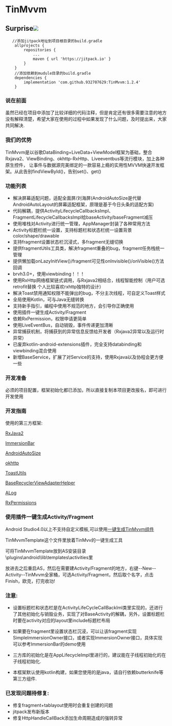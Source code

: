# TinMvvm #

## Surprise[![](https://jitpack.io/v/932707629/TinMvvm.svg)](https://jitpack.io/#932707629/TinMvvm)
```
   //添加jitpack地址到项目根目录的build.gradle
    allprojects {
		repositories {
			...
			maven { url 'https://jitpack.io' }
		}
	}
    //添加依赖到mudule目录的build.gradle
	dependencies {
    	implementation 'com.github.932707629:TinMvvm:1.2.4'
    }
```

### 说在前面 ###
虽然已经在项目中添加了比较详细的代码注释，但是肯定还有很多需要注意的地方没有解释清楚，希望大家在使用的过程中如果发现了什么问题，及时提出来，大家共同解决.

### 我们的优势 ###
TinMvvm是以谷歌DataBinding+LiveData+ViewModel框架为基础，整合Rxjava2、ViewBinding、okhttp-RxHttp、Liveeventbus等流行模块，加上各种原生控件，
让事件与数据源完美绑定的一款容易上瘾的实用性MVVM快速开发框架。从此告别findViewById()，告别set()、get()

### 功能列表 ###

- 解决屏幕适配问题，适配全面屏/刘海屏(AndroidAutoSize是代替AndroidAutoLayout的屏幕适配框架，原理是基于今日头条的适配方案)
- 代码解耦，提供ActivityLifecycleCallbacksImpl、FragmentLifecycleCallbacksImpl给baseActivity/baseFragment减压
- 使用堆栈对Activity进行统一管理，AppManager封装了各种常用方法
- Activity标题栏统一设置，支持标题栏和状态栏统一设置背景color/shape/drawable
- 支持fragment设置状态栏沉浸式，多fragment无缝切换
- 提供fragmentUtils工具类，解决fragment重叠的bug，fragment任务栈统一管理
- 提供懒加载onLazyInitView()/fragment可见性onInvisible()/onVisible()方法回调
- brvh3.0+，使用viewbinding！！！
- 使用RxHttp网络框架链式调用，与Rxjava2相结合，线程智能控制（用户可选retrofit替换 个人比较喜欢rxhttp独特的设计）
- 解决Toast禁用通知权限不能弹出的bug，不分主次线程，可自定义Toast样式
- 全局使用Kotlin，可与Java无缝转换
- 支持新手指引，编程中使用不规范的地方，会引导你正确使用
- 使用插件一键生成Activity/Fragment
- 依赖RxPermission，权限申请更简单
- 使用LiveEventBus，自动销毁，事件传递更加清晰
- 异常捕获机制，将捕获到的异常信息反馈给开发者（Rxjava2异常以及运行时异常）
- 已废弃kotlin-android-extensions插件，完全支持databinding和viewbinding混合使用
- 新增BaseService，扩展了对Service的支持，使用Rxjava以及协程会更方便一些

### 开发准备 ###

必须的项目配置，框架初始化都已添加，所以直接复制本项目更改报名，即可进行开发使用

### 开发指南 ###

使用的第三方框架:

[RxJava2](https://github.com/ReactiveX/RxJava "RxJava2")

[ImmersionBar](https://github.com/gyf-dev/ImmersionBar "ImmersionBar")

[AndroidAutoSize](https://github.com/JessYanCoding/AndroidAutoSize)

[okhttp](https://github.com/square/okhttp "okhttp")

[ToastUtils](https://github.com/getActivity/ToastUtils "ToastUtils")

[BaseRecyclerViewAdapterHelper](https://github.com/CymChad/BaseRecyclerViewAdapterHelper "BaseRecyclerViewAdapterHelper")

[ALog](https://github.com/Blankj/ALog "ALog")

[RxPermissions](https://github.com/tbruyelle/RxPermissions "RxPermissions")


### 使用插件一键生成Activity/Fragment ###

Android Studio4.0以上不支持自定义模板,可以使用[一键生成TinMvvm组件](https://github.com/932707629/tin-mvvm-template)

TinMvvmTemplate这个文件里放着TinMvv的一键生成工具

可将TinMvvmTemplate放到AS安装目录\plugins\android\lib\templates\activities里

放进去之后重启AS，然后在需要建Activity/Fragment的地方，右键--New--Activity--TinMvvm全家桶，可选Activity/Fragment，然后取个名字，点击Finish，欧克，打完收功!

### 注意: ###

- 设置标题栏和状态栏是在ActivityLifeCycleCallBackIml类里实现的，还进行了其他初始化与销毁业务，实现了对BaseActivity的解耦，另外，设置标题栏时要在activity对应的layout里include标题栏布局

- 如果要在fragment里设置状态栏沉浸，可以让该fragment实现SimpleImmersionOwner接口，或者实现ImmersionOwner接口，具体实现可以参考ImmersionBar的demo使用

- 三方库的初始化是在AppLifecycleImpl里进行的，建议能在子线程初始化的在子线程初始化.

- 本框架默认使用kotlin构建，如果您使用的是java，请自行依赖butterknife等第三方组件.

### 已发现问题待修复: ###

- 修复fragment+tablayout使用时会重复创建的问题
- jitpack发布新版本
- 修复HttpHandleCallBack添加生命周期造成的强转异常






